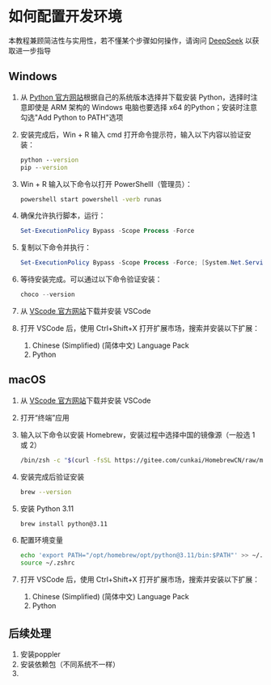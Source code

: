 # 如何配置开发环境

本教程兼顾简洁性与实用性，若不懂某个步骤如何操作，请询问 [DeepSeek](https://www.deepseek.com) 以获取进一步指导

## Windows

1. 从 [Python 官方网站](https://www.python.org/downloads/release/python-3119/)根据自己的系统版本选择并下载安装 Python，选择时注意即使是 ARM 架构的 Windows 电脑也要选择 x64 的Python；安装时注意勾选"Add Python to PATH"选项

2. 安装完成后，Win + R 输入 cmd 打开命令提示符，输入以下内容以验证安装：
   ```cmd
   python --version
   pip --version
   ```

3. Win + R 输入以下命令以打开 PowerShelll（管理员）：
   ```cmd
   powershell start powershell -verb runas
   ```

4. 确保允许执行脚本，运行：
   ```powershell
   Set-ExecutionPolicy Bypass -Scope Process -Force
   ```

5. 复制以下命令并执行：
   ```powershell
   Set-ExecutionPolicy Bypass -Scope Process -Force; [System.Net.ServicePointManager]::SecurityProtocol = [System.Net.ServicePointManager]::SecurityProtocol -bor 3072; iex ((New-Object System.Net.WebClient).DownloadString('https://community.chocolatey.org/install.ps1'))
   ```

6. 等待安装完成。可以通过以下命令验证安装：
   ```powershell
   choco --version
   ```

7. 从 [VScode 官方网站](https://code.visualstudio.com)下载并安装 VSCode

8. 打开 VSCode 后，使用 Ctrl+Shift+X 打开扩展市场，搜索并安装以下扩展：
   1. Chinese (Simplified) (简体中文) Language Pack
   2. Python

## macOS

1. 从 [VScode 官方网站](https://code.visualstudio.com)下载并安装 VSCode

3. 打开“终端”应用

4. 输入以下命令以安装 Homebrew，安装过程中选择中国的镜像源（一般选 1 或 2）
   ```zsh
   /bin/zsh -c "$(curl -fsSL https://gitee.com/cunkai/HomebrewCN/raw/master/Homebrew.sh)"
   ```

3. 安装完成后验证安装
   ```zsh
   brew --version
   ```

4. 安装 Python 3.11
   ```zsh
   brew install python@3.11
   ```

5. 配置环境变量
   ```zsh
   echo 'export PATH="/opt/homebrew/opt/python@3.11/bin:$PATH"' >> ~/.zshrc
   source ~/.zshrc
   ```

6. 打开 VSCode 后，使用 Ctrl+Shift+X 打开扩展市场，搜索并安装以下扩展：
   1. Chinese (Simplified) (简体中文) Language Pack
   2. Python





## 后续处理

1. 安装poppler
2. 安装依赖包（不同系统不一样）
3. 